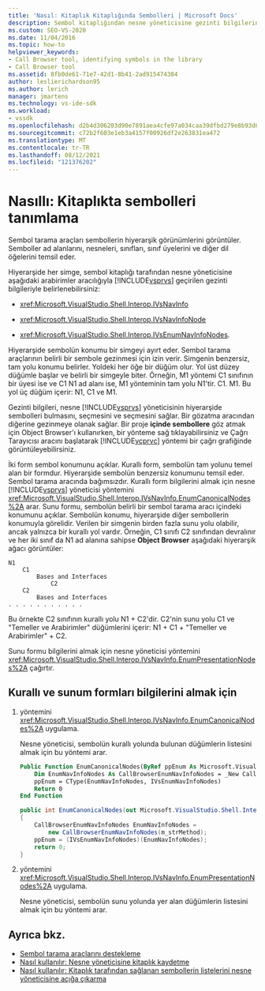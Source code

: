 ```yaml
---
title: 'Nasıl: Kitaplık Kitaplığında Sembolleri | Microsoft Docs'
description: Sembol kitaplığından nesne yöneticisine gezinti bilgilerini geçiren yöntemler kullanarak bir kitaplıkta sembolleri Visual Studio öğrenin.
ms.custom: SEO-VS-2020
ms.date: 11/04/2016
ms.topic: how-to
helpviewer_keywords:
- Call Browser tool, identifying symbols in the library
- Call Browser tool
ms.assetid: 8fb0de61-71e7-42d1-8b41-2ad915474384
author: leslierichardson95
ms.author: lerich
manager: jmartens
ms.technology: vs-ide-sdk
ms.workload:
- vssdk
ms.openlocfilehash: d2b4d306203d90e7891aea4cfe97a034caa39dfbd279e8b93d65c2e8b39b5a62
ms.sourcegitcommit: c72b2f603e1eb3a4157f00926df2e263831ea472
ms.translationtype: MT
ms.contentlocale: tr-TR
ms.lasthandoff: 08/12/2021
ms.locfileid: "121376202"
---
```

# <a name="how-to-identify-symbols-in-a-library"></a>Nasıllı: Kitaplıkta sembolleri tanımlama
Sembol tarama araçları sembollerin hiyerarşik görünümlerini görüntüler. Semboller ad alanlarını, nesneleri, sınıfları, sınıf üyelerini ve diğer dil öğelerini temsil eder.

 Hiyerarşide her simge, sembol kitaplığı tarafından nesne yöneticisine aşağıdaki arabirimler aracılığıyla [!INCLUDE[vsprvs](../../code-quality/includes/vsprvs_md.md)] geçirilen gezinti bilgileriyle belirlenebilirsiniz:

- <xref:Microsoft.VisualStudio.Shell.Interop.IVsNavInfo>

- <xref:Microsoft.VisualStudio.Shell.Interop.IVsNavInfoNode>

- <xref:Microsoft.VisualStudio.Shell.Interop.IVsEnumNavInfoNodes>.

 Hiyerarşide sembolün konumu bir simgeyi ayırt eder. Sembol tarama araçlarının belirli bir sembole gezinmesi için izin verir. Simgenin benzersiz, tam yolu konumu belirler. Yoldeki her öğe bir düğüm olur. Yol üst düzey düğümle başlar ve belirli bir simgeyle biter. Örneğin, M1 yöntemi C1 sınıfının bir üyesi ise ve C1 N1 ad alanı ise, M1 yönteminin tam yolu N1'tir. C1. M1. Bu yol üç düğüm içerir: N1, C1 ve M1.

 Gezinti bilgileri, nesne [!INCLUDE[vsprvs](../../code-quality/includes/vsprvs_md.md)] yöneticisinin hiyerarşide sembolleri bulmasını, seçmesini ve seçmesini sağlar. Bir gözatma aracından diğerine gezinmeye olanak sağlar. Bir proje **içinde sembollere** göz atmak için Object Browser'ı kullanırken, bir yönteme sağ tıklayabilirsiniz ve Çağrı Tarayıcısı aracını başlatarak [!INCLUDE[vcprvc](../../code-quality/includes/vcprvc_md.md)] yöntemi bir çağrı grafiğinde  görüntüleyebilirsiniz.

 İki form sembol konumunu açıklar. Kurallı form, sembolün tam yolunu temel alan bir formdur. Hiyerarşide sembolün benzersiz konumunu temsil eder. Sembol tarama aracında bağımsızdır. Kurallı form bilgilerini almak için nesne [!INCLUDE[vsprvs](../../code-quality/includes/vsprvs_md.md)] yöneticisi yöntemini <xref:Microsoft.VisualStudio.Shell.Interop.IVsNavInfo.EnumCanonicalNodes%2A> arar. Sunu formu, sembolün belirli bir sembol tarama aracı içindeki konumunu açıklar. Sembolün konumu, hiyerarşide diğer sembollerin konumuyla görelidir. Verilen bir simgenin birden fazla sunu yolu olabilir, ancak yalnızca bir kurallı yol vardır. Örneğin, C1 sınıfı C2 sınıfından devralınır ve her iki sınıf da N1 ad alanına sahipse **Object Browser** aşağıdaki hiyerarşik ağacı görüntüler:

```
N1
    C1
        Bases and Interfaces
            C2
    C2
        Bases and Interfaces
. . . . . . . . . . .

```

 Bu örnekte C2 sınıfının kurallı yolu N1 + C2'dir. C2'nin sunu yolu C1 ve "Temeller ve Arabirimler" düğümlerini içerir: N1 + C1 + "Temeller ve Arabirimler" + C2.

 Sunu formu bilgilerini almak için nesne yöneticisi yöntemini <xref:Microsoft.VisualStudio.Shell.Interop.IVsNavInfo.EnumPresentationNodes%2A> çağırtır.

## <a name="to-obtain-canonical-and-presentation-forms-information"></a>Kurallı ve sunum formları bilgilerini almak için

1. yöntemini <xref:Microsoft.VisualStudio.Shell.Interop.IVsNavInfo.EnumCanonicalNodes%2A> uygulama.

     Nesne yöneticisi, sembolün kurallı yolunda bulunan düğümlerin listesini almak için bu yöntemi arar.

    ```vb
    Public Function EnumCanonicalNodes(ByRef ppEnum As Microsoft.VisualStudio.Shell.Interop.IVsEnumNavInfoNodes) As Integer
        Dim EnumNavInfoNodes As CallBrowserEnumNavInfoNodes = _New CallBrowserEnumNavInfoNodes(m_strMethod)
        ppEnum = CType(EnumNavInfoNodes, IVsEnumNavInfoNodes)
        Return 0
    End Function
    ```

    ```csharp
    public int EnumCanonicalNodes(out Microsoft.VisualStudio.Shell.Interop.IVsEnumNavInfoNodes ppEnum)
    {
        CallBrowserEnumNavInfoNodes EnumNavInfoNodes =
            new CallBrowserEnumNavInfoNodes(m_strMethod);
        ppEnum = (IVsEnumNavInfoNodes)(EnumNavInfoNodes);
        return 0;
    }

    ```

2. yöntemini <xref:Microsoft.VisualStudio.Shell.Interop.IVsNavInfo.EnumPresentationNodes%2A> uygulama.

     Nesne yöneticisi, sembolün sunu yolunda yer alan düğümlerin listesini almak için bu yöntemi arar.

## <a name="see-also"></a>Ayrıca bkz.
- [Sembol tarama araçlarını destekleme](../../extensibility/internals/supporting-symbol-browsing-tools.md)
- [Nasıl kullanılır: Nesne yöneticisine kitaplık kaydetme](../../extensibility/internals/how-to-register-a-library-with-the-object-manager.md)
- [Nasıl kullanılır: Kitaplık tarafından sağlanan sembollerin listelerini nesne yöneticisine açığa çıkarma](../../extensibility/internals/how-to-expose-lists-of-symbols-provided-by-the-library-to-the-object-manager.md)
